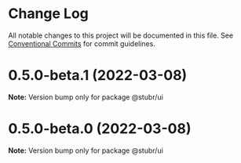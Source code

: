 # Change Log

All notable changes to this project will be documented in this file.
See [Conventional Commits](https://conventionalcommits.org) for commit guidelines.

# 0.5.0-beta.1 (2022-03-08)

**Note:** Version bump only for package @stubr/ui

# 0.5.0-beta.0 (2022-03-08)

**Note:** Version bump only for package @stubr/ui
